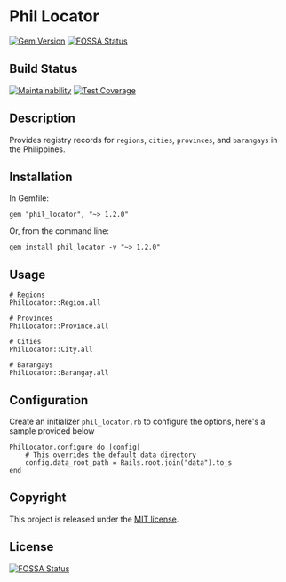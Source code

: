 # Phil Locator

[![Gem Version](https://badge.fury.io/rb/phil_locator.svg)](https://badge.fury.io/rb/phil_locator)
[![FOSSA Status](https://app.fossa.com/api/projects/git%2Bgithub.com%2FtenshiAMD%2Fphil_locator.svg?type=shield)](https://app.fossa.com/projects/git%2Bgithub.com%2FtenshiAMD%2Fphil_locator?ref=badge_shield)

## Build Status
[![Maintainability](https://api.codeclimate.com/v1/badges/9cc2694e0d4b21080edc/maintainability)](https://codeclimate.com/github/tenshiAMD/phil_locator/maintainability)
[![Test Coverage](https://api.codeclimate.com/v1/badges/9cc2694e0d4b21080edc/test_coverage)](https://codeclimate.com/github/tenshiAMD/phil_locator/test_coverage)

## Description
Provides registry records for `regions`, `cities`, `provinces`, and `barangays` in the Philippines.

## Installation

In Gemfile:
```
gem "phil_locator", "~> 1.2.0"
```

Or, from the command line:
```
gem install phil_locator -v "~> 1.2.0"
```
    
## Usage

```
# Regions
PhilLocator::Region.all

# Provinces
PhilLocator::Province.all

# Cities
PhilLocator::City.all

# Barangays
PhilLocator::Barangay.all
```

## Configuration

Create an initializer `phil_locator.rb` to configure the options, here's a sample provided below

```
PhilLocator.configure do |config|
    # This overrides the default data directory
    config.data_root_path = Rails.root.join("data").to_s
end
```

## Copyright

This project is released under the [MIT license](/LICENSE).


## License
[![FOSSA Status](https://app.fossa.com/api/projects/git%2Bgithub.com%2FtenshiAMD%2Fphil_locator.svg?type=large)](https://app.fossa.com/projects/git%2Bgithub.com%2FtenshiAMD%2Fphil_locator?ref=badge_large)